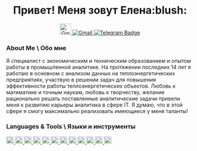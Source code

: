 <div id="header" align="center">
    <h1>Привет! Меня зовут Елена:blush:</h1>

<div id="socials" align="center">
<a href="mailto:elenavinogradova704@gmail.com">
<img src="https://img.shields.io/badge/Gmail-D14836?style=for-the-badge&logo=gmail&logoColor=white" title="Email" alt="Gmail" height="30"/>
<img src="https://img.shields.io/badge/Gmail-D14836?style=for-the-badge&logo=gmail&logoColor=white" alt="Gmail"/>
</a>
<a href="https://t.me/S1lencena">
<img src="https://img.shields.io/badge/Telegram-2CA5E0?style=for-the-badge&logo=telegram&logoColor=white" alt="Telegram Badge"/>
</a>

<div align="left">

### About Me \ Обо мне
Я специалист с экономическим и техническим образованием и опытом работы в промышленной аналитике. 
На протяжении последних 14 лет я работаю в основном с анализом данных на теплоэнергетических предприятиях, участвую в решении задач для повышения эффективности работы теплоэнергетических объектов.
Любовь к математике и точным наукам, любовь к творчеству, желание рационально решать поставленные аналитические задачи привели меня к развитию карьеры аналитика в сфере IT. 
Я думаю, что в этой сфере я смогу максимально реализовать имеющиеся у меня таланты!

### Languages & Tools \ Языки и инструменты
<div>
<a href="https://github.com/S1lencena">
<img src="https://img.shields.io/badge/Python-3776AB?logo=python&style=square&logoColor=white" title="Python" alt="Python" height="20"/>
</a>
<a href="https://pandas.pydata.org/">
<img src="https://img.shields.io/badge/Pandas-150458?logo=pandas&style=square" title="Pandas" alt="Pandas" height="20"/>
</a>
<a href="https://jupyter.org/">
<img src="https://img.shields.io/badge/Jupyter%20-F37626?logo=jupyter&style=square&logoColor=white" title="Jupyter Notebook" alt="Jupyter Notebook" height="20"/>
</a>
<a href="https://numpy.org/">
<img src="https://img.shields.io/badge/Numpy-013243?logo=numpy&style=square" title="Numpy" alt="Numpy" height="20"/>
</a>
<a href="https://scipy.org/">
<img src="https://img.shields.io/badge/SciPy-654FF0?logo=scipy&style=square" title="SciPy" alt="SciPy" height="20"/>
</a>
<a href="https://plotly.com/python/">
<img src="https://img.shields.io/badge/Plotly-3F4F75?logo=plotly&style=square" title="Plotly" alt="Plotly" height="20"/>
</a>
<a href="https://www.postgresql.org/">
<img src="https://img.shields.io/badge/PostgreSQL-336791?logo=postgresql&style=square&logoColor=white" title="PostgreSQL" alt="PostgreSQL" height="20"/>
</a>
<a href="https://clickhouse.com//">
<img src="https://img.shields.io/badge/ClickHouse-FFA500?logo=clickhouse&style=square" title="ClickHouse" alt="ClickHouse" height="20"/>
</a>
<a href="https://public.tableau.com">
<img src="https://img.shields.io/badge/Tableau-3776AB?logo=Tableau&style=flat" title="Tableau" alt="Tableau" height="20"/>
</a>
<a href="https://redash.io/">
<img src="https://img.shields.io/badge/Redash-FF6B4A?logo=redash&style=square&logoColor=white&color=FF6B4A" title="Redash" alt="Redash" height="20"/>
</a>
<a href="https://airflow.apache.org/">
<img src="https://img.shields.io/badge/Airflow-1DA1F2?logo=apache-airflow&style=square" title="Airflow" alt="Airflow" height="20"/>
</a>
<a href="https://git-scm.com/">
<img src="https://img.shields.io/badge/Git-F05032?logo=git&style=square&logoColor=white" title="Git" alt="Git" height="20"/>

</div>
